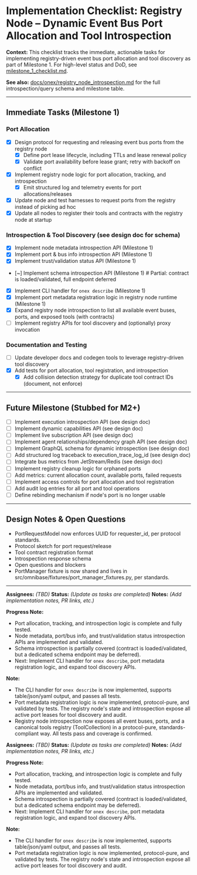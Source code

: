 # Implementation Checklist: Registry Node – Dynamic Event Bus Port Allocation and Tool Introspection

**Context:**
This checklist tracks the immediate, actionable tasks for implementing registry-driven event bus port allocation and tool discovery as part of Milestone 1. For high-level status and DoD, see [milestone_1_checklist.md](./milestone_1_checklist.md).

**See also:** [docs/onex/registry_node_introspection.md](../onex/registry_node_introspection.md) for the full introspection/query schema and milestone table.

---

## Immediate Tasks (Milestone 1)

### Port Allocation
- [x] Design protocol for requesting and releasing event bus ports from the registry node
  - [x] Define port lease lifecycle, including TTLs and lease renewal policy
  - [x] Validate port availability before lease grant; retry with backoff on conflict
- [x] Implement registry node logic for port allocation, tracking, and introspection
  - [x] Emit structured log and telemetry events for port allocations/releases
- [x] Update node and test harnesses to request ports from the registry instead of picking ad hoc
- [x] Update all nodes to register their tools and contracts with the registry node at startup

### Introspection & Tool Discovery (see design doc for schema)
- [x] Implement node metadata introspection API (Milestone 1)
- [x] Implement port & bus info introspection API (Milestone 1)
- [x] Implement trust/validation status API (Milestone 1)
- [~] Implement schema introspection API (Milestone 1)  # Partial: contract is loaded/validated, full endpoint deferred
- [x] Implement CLI handler for `onex describe` (Milestone 1)
- [x] Implement port metadata registration logic in registry node runtime (Milestone 1)
- [x] Expand registry node introspection to list all available event buses, ports, and exposed tools (with contracts)
- [ ] Implement registry APIs for tool discovery and (optionally) proxy invocation

### Documentation and Testing
- [ ] Update developer docs and codegen tools to leverage registry-driven tool discovery
- [x] Add tests for port allocation, tool registration, and introspection
  - [x] Add collision detection strategy for duplicate tool contract IDs (document, not enforce)

---

## Future Milestone (Stubbed for M2+)
- [ ] Implement execution introspection API (see design doc)
- [ ] Implement dynamic capabilities API (see design doc)
- [ ] Implement live subscription API (see design doc)
- [ ] Implement agent relationships/dependency graph API (see design doc)
- [ ] Implement GraphQL schema for dynamic introspection (see design doc)
- [ ] Add structured log traceback to execution_trace_log_id (see design doc)
- [ ] Integrate bus metrics from JetStream/Redis (see design doc)
- [ ] Implement registry cleanup logic for orphaned ports
- [ ] Add metrics: current allocation count, available ports, failed requests
- [ ] Implement access controls for port allocation and tool registration
- [ ] Add audit log entries for all port and tool operations
- [ ] Define rebinding mechanism if node's port is no longer usable

---

## Design Notes & Open Questions
- PortRequestModel now enforces UUID for requester_id, per protocol standards.
- Protocol sketch for port request/release
- Tool contract registration format
- Introspection response schema
- Open questions and blockers
- PortManager fixture is now shared and lives in src/omnibase/fixtures/port_manager_fixtures.py, per standards.

---

**Assignees:** _(TBD)_
**Status:** _(Update as tasks are completed)_
**Notes:** _(Add implementation notes, PR links, etc.)_

**Progress Note:**
- Port allocation, tracking, and introspection logic is complete and fully tested.
- Node metadata, port/bus info, and trust/validation status introspection APIs are implemented and validated.
- Schema introspection is partially covered (contract is loaded/validated, but a dedicated schema endpoint may be deferred).
- Next: Implement CLI handler for `onex describe`, port metadata registration logic, and expand tool discovery APIs.

**Note:**
- The CLI handler for `onex describe` is now implemented, supports table/json/yaml output, and passes all tests.
- Port metadata registration logic is now implemented, protocol-pure, and validated by tests. The registry node's state and introspection expose all active port leases for tool discovery and audit.
- Registry node introspection now exposes all event buses, ports, and a canonical tools registry (ToolCollection) in a protocol-pure, standards-compliant way. All tests pass and coverage is confirmed.

**Assignees:** _(TBD)_
**Status:** _(Update as tasks are completed)_
**Notes:** _(Add implementation notes, PR links, etc.)_

**Progress Note:**
- Port allocation, tracking, and introspection logic is complete and fully tested.
- Node metadata, port/bus info, and trust/validation status introspection APIs are implemented and validated.
- Schema introspection is partially covered (contract is loaded/validated, but a dedicated schema endpoint may be deferred).
- Next: Implement CLI handler for `onex describe`, port metadata registration logic, and expand tool discovery APIs.

**Note:**
- The CLI handler for `onex describe` is now implemented, supports table/json/yaml output, and passes all tests.
- Port metadata registration logic is now implemented, protocol-pure, and validated by tests. The registry node's state and introspection expose all active port leases for tool discovery and audit. 